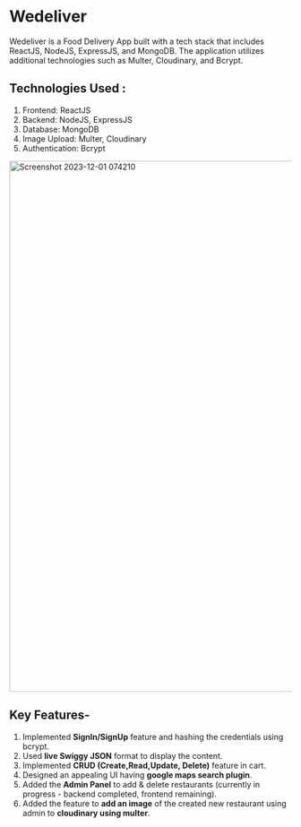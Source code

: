 # Wedeliver  
Wedeliver is a Food Delivery App built with a tech stack that includes ReactJS, NodeJS, ExpressJS, and MongoDB. The application utilizes additional technologies such as Multer, Cloudinary, and Bcrypt.  
  
## Technologies Used :  
1. Frontend: ReactJS  
2. Backend: NodeJS, ExpressJS  
3. Database: MongoDB  
4. Image Upload: Multer, Cloudinary  
5. Authentication: Bcrypt  
  
<img width="948" alt="Screenshot 2023-12-01 074210" src="https://github.com/Pranay-Singhania/WeDeliver/assets/53472824/8a2e8cc3-9c5c-44dc-b9ff-dea503cb548d">  
  
## Key Features-  
1. Implemented **SignIn/SignUp** feature and hashing the credentials using bcrypt.  
2. Used **live Swiggy JSON** format to display the content.  
3. Implemented **CRUD (Create,Read,Update, Delete)** feature in cart.  
4. Designed an appealing UI having **google maps search plugin**.  
5. Added the **Admin Panel** to add & delete restaurants (currently in progress - backend completed, frontend remaining).  
6. Added the feature to **add an image** of the created new restaurant using admin to **cloudinary using multer**.  

